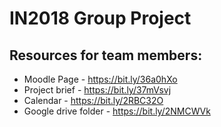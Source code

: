 # IN2018 Group Project
## Resources for team members:
* Moodle Page - https://bit.ly/36a0hXo
* Project brief - https://bit.ly/37mVsvj
* Calendar - https://bit.ly/2RBC32O
* Google drive folder - https://bit.ly/2NMCWVk
